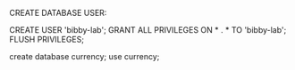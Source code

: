 CREATE DATABASE USER:

CREATE USER 'bibby-lab';
GRANT ALL PRIVILEGES ON * . * TO 'bibby-lab';
FLUSH PRIVILEGES;

create database currency;
use currency;


